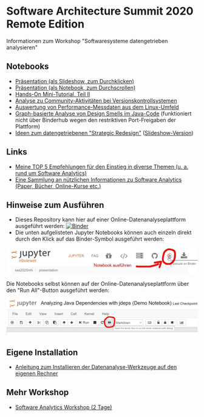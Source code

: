 # Software Architecture Summit 2020 Remote Edition

Informationen zum Workshop "Softwaresysteme datengetrieben analysieren"


## Notebooks

* [Präsentation (als Slideshow, zum Durchklicken)](https://nbviewer.jupyter.org/format/slides/github/innoq/sas2020mh/blob/master/presentation/Softwaresysteme%20datengetrieben%20analysieren.ipynb#/)
* [Präsentation (als Notebook, zum Durchscrollen)](https://nbviewer.jupyter.org/github/innoq/sas2020mh/blob/master/presentation/Softwaresysteme%20datengetrieben%20analysieren.ipynb#/)
* [Hands-On Mini-Tutorial, Teil II](https://nbviewer.jupyter.org/github/innoq/sas2020mh/blob/master/tutorial/10%20pandas%20and%20matplotlib%20basics.ipynb)
* [Analyse zu Community-Aktivitäten bei Versionskontrollsystemen](https://nbviewer.jupyter.org/github/innoq/sas2020mh/blob/master/demos/Analyzing%20the%20community%20activity%20for%20version%20control%20systems.ipynb)
* [Auswertung von Performance-Messdaten aus dem Linux-Umfeld](https://nbviewer.jupyter.org/github/innoq/sas2020mh/blob/master/demos/Parsing%20and%20Analysing%20vmstat%20Data%20the%20Easy%20Way%20%28Demo%20Notebook%29.ipynb)
* [Graph-basierte Analyse von Design Smells im Java-Code](https://nbviewer.jupyter.org/github/innoq/sas2020mh/blob/master/demos/Graph-based%20Design%20Smells%20Analysis.ipynb) (funktioniert nicht über Binderhub wegen den restriktiven Port-Freigaben der Plattform)
* [Ideen zum datengetriebenen "Strategic Redesign"](https://nbviewer.jupyter.org/github/innoq/sas2020mh/blob/master/demos/Strategic%20Redesign.ipynb) ([Slideshow-Version](https://nbviewer.jupyter.org/format/slides/github/innoq/sas2020mh/blob/master/demos/Strategic%20Redesign.ipynb))

## Links

* [Meine TOP 5 Empfehlungen für den Einstieg in diverse Themen (u. a. rund um Software Analytics)](https://www.feststelltaste.de/category/top5/)
* [Eine Sammlung an nützlichen Informationen zu Software Analytics (Paper, Bücher, Online-Kurse etc.)](<https://github.com/feststelltaste/awesome-software-analytics/>)


## Hinweise zum Ausführen

- Dieses Repository kann hier auf einer Online-Datenanalyseplattform ausgeführt werden: [![Binder](http://mybinder.org/badge.svg)](http://mybinder.org/repo/innoq/sas2020mh)
- Die unten aufgelisteten Jupyter Notebooks können auch einzeln direkt durch den Klick auf das Binder-Symbol ausgeführt werden: 

![](assets/binderhub_start.jpg)

Die Notebooks selbst können auf der Online-Datenanalyseplattform über den "Run All"-Button ausgeführt werden:

![](assets/run_all.jpg)

## Eigene Installation

* [Anleitung zum Installieren der Datenanalyse-Werkzeuge auf den eigenen Rechner](https://www.feststelltaste.de/saw/)

## Mehr Workshop

* [Software Analytics Workshop (2 Tage)](https://www.feststelltaste.de/software-analytics-workshop/)
